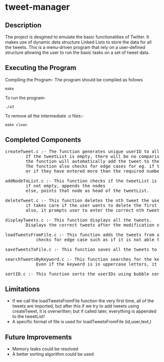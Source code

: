 # tweet-manager

## Description
The project is desgined to emulate the basic functionalities of Twitter. It makes use of dynamic data structure Linked Lists to store the data for all the tweets. This is a menu-driven program that rely on a user-defined structure allowing the user to run the basic tasks on a set of tweet data.  

## Executing the Program

Compiling the Program-
The program should be compiled as follows
```
make
```

To run the program-
```
./a3
```

To remove all the intermediate .o files:- 
```
make clean
```

## Completed Components
<pre>
createTweet.c :- The function generates unique userID to all the tweets. 
		If the tweetList is empty, there will be no comparisons of userID (for unique ID);
		the function will automatically add the tweet to the list.  
		The function also checks for edge cases for eg. if the user didn't enter anything in username and tweet text,   
		or if they have entered more than the required number of characters in both.
	
addNodeToList.c :- This function checks if the tweetList is empty or not,
		if not empty, appends the nodes
		else, points that node as head of the tweetList.

deleteTweet.c :- This function deletes the nth tweet the used wants to delete. 
		it takes care if the user wants to delete the first tweet
		also, it prompts user to enter the correct nth tweet

displayTweets.c :- This function displays all the tweets.
		Displays the correct tweets after the modification of the list.

loadTweetsFromFile.c :- This function adds the tweets from a file to the end of the tweetList;
			checks for edge case such as if it is not able to open the file

saveTweetsToFile.c :- This function saves all the tweets to a file

searchTweetsByKeyword.c :- This function searches for the keyword and find out where all it has been used in the tweets. 
			Even if the keyword is in uppercase letters, it will still be able to find out the tweets containing that keyword

sortID.c :- This function sorts the userIDs using bubble sort algorithm 
</pre>	 

## Limitations
- If we call the loadTweetsFromFile function the very first time, all of the tweets are imported, but after this if we try to add tweets using createTweet, it is overwritten; but if called later, everything is appended to the tweetList!  
- A specific format of file is used for loadTweetsFromFile (id,user,text,)


## Future Improvements
- Memory leaks could be resolved<br>
- A better sorting algorithm could be used
